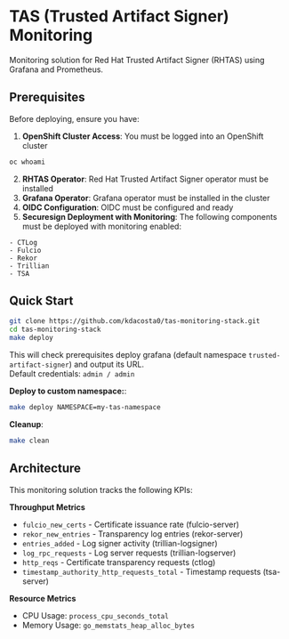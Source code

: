# TAS (Trusted Artifact Signer) Monitoring  

Monitoring solution for Red Hat Trusted Artifact Signer (RHTAS) using Grafana and Prometheus.  

## Prerequisites  

Before deploying, ensure you have:  

1. **OpenShift Cluster Access**: You must be logged into an OpenShift cluster  
```bash  
oc whoami  
```  
2. **RHTAS Operator**: Red Hat Trusted Artifact Signer operator must be installed  
3. **Grafana Operator**: Grafana operator must be installed in the cluster  
4. **OIDC Configuration**: OIDC must be configured and ready  
5. **Securesign Deployment with Monitoring**: The following components must be deployed with monitoring enabled:
```  
- CTLog  
- Fulcio  
- Rekor  
- Trillian  
- TSA  
```  

## Quick Start  

```bash  
git clone https://github.com/kdacosta0/tas-monitoring-stack.git  
cd tas-monitoring-stack  
make deploy  
```  
This will check prerequisites deploy grafana (default namespace `trusted-artifact-signer`) and output its URL.  
Default credentials: `admin / admin`  

**Deploy to custom namespace:**:  
```bash  
make deploy NAMESPACE=my-tas-namespace  
```  

**Cleanup**:
```bash  
make clean  
```  


## Architecture  

This monitoring solution tracks the following KPIs:  

**Throughput Metrics**  
- `fulcio_new_certs` - Certificate issuance rate (fulcio-server)  
- `rekor_new_entries` - Transparency log entries (rekor-server)  
- `entries_added` - Log signer activity (trillian-logsigner)  
- `log_rpc_requests` - Log server requests (trillian-logserver)  
- `http_reqs` - Certificate transparency requests (ctlog)  
- `timestamp_authority_http_requests_total` - Timestamp requests (tsa-server)  

**Resource Metrics**  
- CPU Usage: `process_cpu_seconds_total`  
- Memory Usage: `go_memstats_heap_alloc_bytes`  